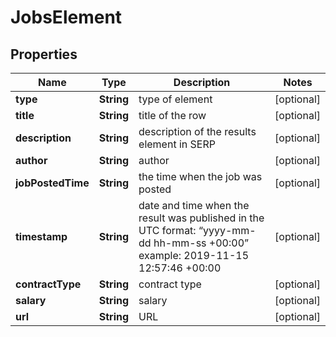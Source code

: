 

# JobsElement


## Properties

| Name | Type | Description | Notes |
|------------ | ------------- | ------------- | -------------|
|**type** | **String** | type of element |  [optional] |
|**title** | **String** | title of the row |  [optional] |
|**description** | **String** | description of the results element in SERP |  [optional] |
|**author** | **String** | author |  [optional] |
|**jobPostedTime** | **String** | the time when the job was posted |  [optional] |
|**timestamp** | **String** | date and time when the result was published in the UTC format: “yyyy-mm-dd hh-mm-ss +00:00” example: 2019-11-15 12:57:46 +00:00 |  [optional] |
|**contractType** | **String** | contract type |  [optional] |
|**salary** | **String** | salary |  [optional] |
|**url** | **String** | URL |  [optional] |



